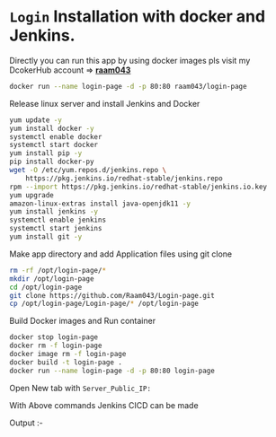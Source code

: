 # `Login` Installation with docker and Jenkins.
Directly you can run this app by using docker images pls visit my DcokerHub account => **[raam043](https://hub.docker.com/u/raam043)**
```sh
docker run --name login-page -d -p 80:80 raam043/login-page
```

Release linux server and install Jenkins and Docker

```sh
yum update -y
yum install docker -y
systemctl enable docker
systemctl start docker
yum install pip -y
pip install docker-py
wget -O /etc/yum.repos.d/jenkins.repo \
    https://pkg.jenkins.io/redhat-stable/jenkins.repo
rpm --import https://pkg.jenkins.io/redhat-stable/jenkins.io.key
yum upgrade
amazon-linux-extras install java-openjdk11 -y
yum install jenkins -y
systemctl enable jenkins
systemctl start jenkins
yum install git -y
```
Make app directory and add Application files using git clone
```sh
rm -rf /opt/login-page/*
mkdir /opt/login-page
cd /opt/login-page
git clone https://github.com/Raam043/Login-page.git
cp /opt/login-page/Login-page/* /opt/login-page

```

Build Docker images and Run container 
```sh
docker stop login-page
docker rm -f login-page
docker image rm -f login-page
docker build -t login-page .
docker run --name login-page -d -p 80:80 login-page
```
Open New tab with `Server_Public_IP:`

With Above commands Jenkins CICD can be made

Output :- 


